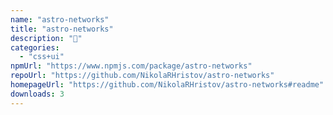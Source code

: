 ```yaml
---
name: "astro-networks"
title: "astro-networks"
description: "🚠"
categories:
  - "css+ui"
npmUrl: "https://www.npmjs.com/package/astro-networks"
repoUrl: "https://github.com/NikolaRHristov/astro-networks"
homepageUrl: "https://github.com/NikolaRHristov/astro-networks#readme"
downloads: 3
---
```

